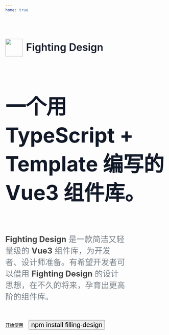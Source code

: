 ```yaml
---
home: true
---
```


<h3 class="title">
  <img src="https://tianyuhao.cn/fighting/imgs/logo.png">
  Fighting Design
</h3>
<h1 class="title_2">一个用 TypeScript + Template 编写的 Vue3 组件库。</h1>

<p class="content">
  <strong>Fighting Design</strong> 是一款简洁又轻量级的
  <strong>Vue3</strong>
  组件库，为开发者、设计师准备。有希望开发者可以借用
  <strong>Fighting Design</strong>
  的设计思想，在不久的将来，孕育出更高阶的组件库。
</p>

<div class="action">
  <a href="/fighting/components/install.html">开始使用</a>
  <button class="code">npm install filling-design</button>
</div>

<style scoped>
.title {
  font-weight: 600;
  font-size: 32px;
  color: rgb(17, 24, 39);
  line-height: 100px;
  display: flex;
  align-items: center;
}
.title img {
  width: 55px;
  margin-right: 10px;
}
.title_2 {
  font-size: 4rem;
  white-space: wrap;
  line-height: 90px;
  font-weight: 700;
  color: rgb(17, 24, 39);
}
.content {
  margin-top: 40px;
  font-size: 25px;
  line-height: 36px;
  display: inline-block;
  width: 75%;
  color: rgb(121, 129, 136);
}
.content strong {
  color: rgb(68, 68, 68);
}
.action {
  margin-top: 30px;
  display: flex;
  align-items: center;
}
.action .code {
  margin-left: 17px;
  font-size: 21px;
}
</style>

<style>
.home-content {
  max-width: 1200px !important;
}
</style>
